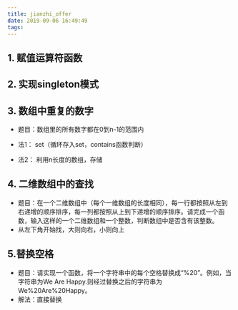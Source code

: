 ```yaml
---
title: jianzhi_offer
date: 2019-09-06 16:49:49
tags:
---
```


## 1. 赋值运算符函数

## 2. 实现singleton模式

## 3. 数组中重复的数字
- 题目：数组里的所有数字都在0到n-1的范围内

- 法1： set（循环存入set，contains函数判断） 
- 法2： 利用n长度的数组，存储

## 4. 二维数组中的查找
- 题目：在一个二维数组中（每个一维数组的长度相同），每一行都按照从左到右递增的顺序排序，每一列都按照从上到下递增的顺序排序。请完成一个函数，输入这样的一个二维数组和一个整数，判断数组中是否含有该整数。
- 从左下角开始找，大则向右，小则向上

## 5.替换空格
- 题目：请实现一个函数，将一个字符串中的每个空格替换成“%20”。例如，当字符串为We Are Happy.则经过替换之后的字符串为We%20Are%20Happy。
- 解法：直接替换